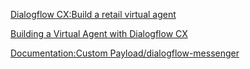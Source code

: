 [Dialogflow CX:Build a retail virtual agent](https://codelabs.developers.google.com/codelabs/dialogflow-cx-retail-agent)

[Building a Virtual Agent with Dialogflow CX](https://www.cloudskillsboost.google/course_templates/1124)

[Documentation:Custom Payload/dialogflow-messenger](https://cloud.google.com/dialogflow/cx/docs/concept/integration/dialogflow-messenger)
